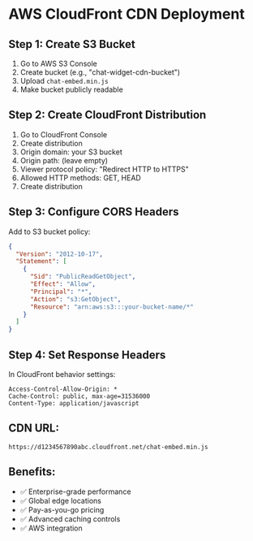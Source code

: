 # AWS CloudFront CDN Deployment

## Step 1: Create S3 Bucket
1. Go to AWS S3 Console
2. Create bucket (e.g., "chat-widget-cdn-bucket")
3. Upload `chat-embed.min.js`
4. Make bucket publicly readable

## Step 2: Create CloudFront Distribution
1. Go to CloudFront Console
2. Create distribution
3. Origin domain: your S3 bucket
4. Origin path: (leave empty)
5. Viewer protocol policy: "Redirect HTTP to HTTPS"
6. Allowed HTTP methods: GET, HEAD
7. Create distribution

## Step 3: Configure CORS Headers
Add to S3 bucket policy:
```json
{
  "Version": "2012-10-17",
  "Statement": [
    {
      "Sid": "PublicReadGetObject",
      "Effect": "Allow",
      "Principal": "*",
      "Action": "s3:GetObject",
      "Resource": "arn:aws:s3:::your-bucket-name/*"
    }
  ]
}
```

## Step 4: Set Response Headers
In CloudFront behavior settings:
```
Access-Control-Allow-Origin: *
Cache-Control: public, max-age=31536000
Content-Type: application/javascript
```

## CDN URL:
```
https://d1234567890abc.cloudfront.net/chat-embed.min.js
```

## Benefits:
- ✅ Enterprise-grade performance
- ✅ Global edge locations
- ✅ Pay-as-you-go pricing
- ✅ Advanced caching controls
- ✅ AWS integration
